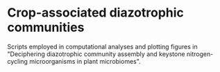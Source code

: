 # Crop-associated diazotrophic communities
Scripts employed in computational analyses and plotting figures in "Deciphering diazotrophic community assembly and keystone nitrogen-cycling microorganisms in plant microbiomes".
